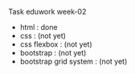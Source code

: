 Task eduwork week-02

- html : done
- css : (not yet)
- css flexbox : (not yet)
- bootstrap : (not yet)
- bootstrap grid system : (not yet)
